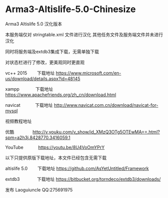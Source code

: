 # Arma3-Altislife-5.0-Chinesize

Arma3 Altislife 5.0 汉化版本 

本服务端仅对 stringtable.xml 文件进行汉化 其他任务文件及服务端文件并未进行汉化

同时将服务端及extdb3集成下载，无需单独下载

对状态栏进行了修改，更美观同时更直观

vc++ 2015        下载地址 https://www.microsoft.com/en-us/download/details.aspx?id=48145

xampp               下载地址 https://www.apachefriends.org/zh_cn/download.html

navicat            下载地址 http://www.navicat.com.cn/download/navicat-for-mysql


视频教程地址

优酷               http://v.youku.com/v_show/id_XMzQ3OTg5OTEwMA==.html?spm=a2h3j.8428770.3416059.1

YouTube            https://youtu.be/8U4VoOmYPrY


以下只提供原版下载地址，本文件已经包含无需下载

altislife 5.0        下载地址 https://github.com/AsYetUntitled/Framework

extdb3              下载地址 https://bitbucket.org/torndeco/extdb3/downloads/

发布 Laoguiuncle QQ:275691975
